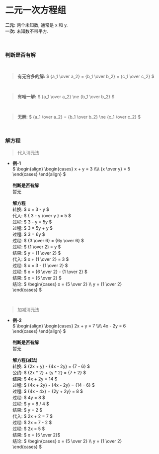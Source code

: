 
# 二元一次方程组  
**二元:** 两个未知数, 通常是 x 和 y.  
**一次:** 未知数不带平方.  


&nbsp;  
### 判断是否有解
&nbsp;  
> **有无穷多的解:** $ {a_1 \over a_2} = {b_1 \over b_2} = {c_1 \over c_2} $

&nbsp;  
> **有唯一解:** $ {a_1 \over a_2} \ne {b_1 \over b_2}  $  

&nbsp;  
> **无解:** $ {a_1 \over a_2} = {b_1 \over b_2} \ne {c_1 \over c_2} $  



&nbsp;  
### 解方程  

> 代入消元法  

- **例-1**  
  $
  \begin{align}
      \begin{cases}
           x   +   y  = 3 \\\\\\\\
          {x \over y} = 5  
      \end{cases}
  \end{align}
  $  
  &nbsp;  
  **判断是否有解**  
  暂无  
  &nbsp;  
  **解方程**  
  转换: $ x = 3 - y $     
  代入: $ { 3 - y \over y } = 5 $  
  过程: $ 3 - y = 5y $  
  过程: $ 3 = 5y + y $  
  过程: $ 3 = 6y $  
  过程: $ {3 \over 6} = {6y \over 6} $  
  过程: $ {1 \over 2} = y $  
  结果: $ y = {1 \over 2} $  
  代入: $ x + {1 \over 2} = 3 $  
  过程: $ x = 3 - {1 \over 2} $  
  过程: $ x = {6 \over 2} - {1 \over 2} $  
  结果: $ x = {5 \over 2} $  
  结论: $ \begin{cases}
              x = {5 \over 2} \\\\
              y = {1 \over 2}  
          \end{cases}
        $

&nbsp;  
> 加减消元法  

- **例-2**  
  $
  \begin{align}
      \begin{cases}
           2x +  y  = 7 \\\\\\\\
           4x - 2y  = 6  
      \end{cases}
  \end{align}
  $  
  &nbsp;  
  **判断是否有解**  
  暂无  
  &nbsp;  
  **解方程(减法)**  
  转换: $ {2x + y} - {4x - 2y} = {7 - 6} $  
  公约: $ {2x * 2} + {y * 2} = {7 * 2} $  
  结果: $ 4x + 2y = 14 $  
  过程: $ {4x + 2y} - {4x - 2y} = {14 - 6} $  
  过程: $ {4x - 4x} + {2y + 2y} = 8 $  
  过程: $ 4y = 8 $  
  过程: $ y = 8 / 4 $  
  结果: $ y = 2 $  
  代入: $ 2x + 2 = 7 $  
  过程: $ 2x = 7 - 2 $  
  过程: $ 2x = 5 $  
  结果: $ x = {5 \over 2}$  
  结论: $ \begin{cases}
              x = {5 \over 2} \\\\
              y = {1 \over 2}  
          \end{cases}
        $

